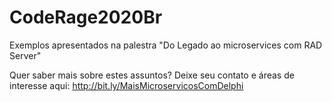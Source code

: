# CodeRage2020Br
Exemplos apresentados na palestra "Do Legado ao microservices com RAD Server"

Quer saber mais sobre estes assuntos? Deixe seu contato e áreas de interesse aqui: http://bit.ly/MaisMicroservicosComDelphi
